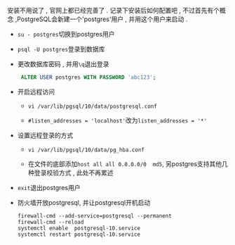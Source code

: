 安装不用说了 , 官网上都已经完善了 . 记录下安装后如何配置吧 , 不过首先有个概念 ,PostgreSQL会新建一个'postgres'用户 , 并用这个用户来启动 .

* `su - postgres`切换到postgres用户

* `psql -U postgres`登录到数据库

* 更改数据库密码 , 并用`\q`退出登录

  ```Sql
   ALTER USER postgres WITH PASSWORD 'abc123';
  ```

* 开启远程访问

  * ```shell
    vi /var/lib/pgsql/10/data/postgresql.conf 
    ```

  * `#listen_addresses = 'localhost'`改为`listen_addresses = '*'`

* 设置远程登录的方式

  * ```shell
    vi /var/lib/pgsql/10/data/pg_hba.conf
    ```

  * 在文件的底部添加`host all all 0.0.0.0/0  md5`, 另postgres支持其他几种登录校验方式 , 此处不再累述

* `exit`退出postgres用户

* 防火墙开放postgresql, 并让postgresql开机启动

  ```shell
  firewall-cmd --add-service=postgresql --permanent 
  firewall-cmd --reload
  systemctl enable  postgresql-10.service
  systemctl restart postgresql-10.service
  ```

  ​